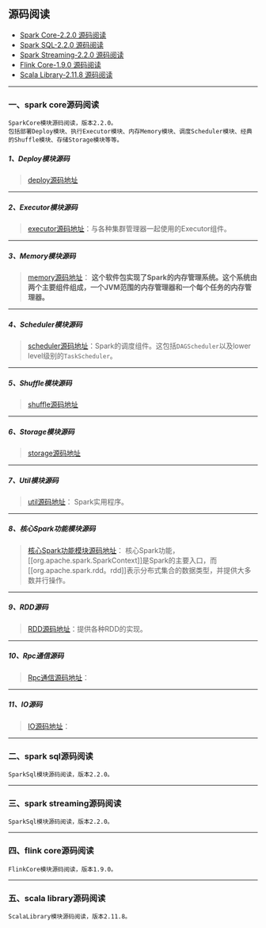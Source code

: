 ## **源码阅读**
* [Spark Core-2.2.0 源码阅读](SparkCore/README.md)
* [Spark SQL-2.2.0 源码阅读](SparkSqlCore/README.md)
* [Spark Streaming-2.2.0 源码阅读](SparkStreaming/README.md)
* [Flink Core-1.9.0 源码阅读]()
* [Scala Library-2.11.8 源码阅读]()

---
### 一、spark core源码阅读
    SparkCore模块源码阅读，版本2.2.0。
    包括部署Deploy模块、执行Executor模块、内存Memory模块、调度Scheduler模块、经典的Shuffle模块、存储Storage模块等等。
##### 1、Deploy模块源码
> [deploy源码地址](SparkCore/src/main/scala/org/apache/spark/deploy)
-----
##### 2、Executor模块源码
> [executor源码地址](SparkCore/src/main/scala/org/apache/spark/executor)：与各种集群管理器一起使用的Executor组件。
-----
##### 3、Memory模块源码
> [memory源码地址](src/main/scala/org/apache/spark/memory)：
>**这个软件包实现了Spark的内存管理系统。这个系统由两个主要组件组成，一个JVM范围的内存管理器和一个每个任务的内存管理器。**
-----
##### 4、Scheduler模块源码
> [scheduler源码地址](SparkCore/src/main/scala/org/apache/spark/scheduler)：Spark的调度组件。这包括`DAGScheduler`以及lower level级别的`TaskScheduler`。
-----
##### 5、Shuffle模块源码
> [shuffle源码地址](SparkCore/src/main/scala/org/apache/spark/shuffle)
-----
##### 6、Storage模块源码
> [storage源码地址](SparkCore/src/main/scala/org/apache/spark/storage)
-----
##### 7、Util模块源码
> [util源码地址](SparkCore/src/main/scala/org/apache/spark/util)： Spark实用程序。
-----
##### 8、核心Spark功能模块源码
> [核心Spark功能模块源码地址](SparkCore/src/main/scala/org/apache/spark)： 核心Spark功能，[[org.apache.spark.SparkContext]]是Spark的主要入口，而[[org.apache.spark.rdd。rdd]]表示分布式集合的数据类型，并提供大多数并行操作。
-----
##### 9、RDD源码
> [RDD源码地址](SparkCore/src/main/scala/org/apache/spark/rdd)：提供各种RDD的实现。
-----
##### 10、Rpc通信源码
> [Rpc通信源码地址](SparkCore/src/main/scala/org/apache/spark/rpc)：
-----
##### 11、IO源码
> [IO源码地址](SparkCore/src/main/scala/org/apache/spark/io)：

---
### 二、spark sql源码阅读
    SparkSql模块源码阅读，版本2.2.0。

---
### 三、spark streaming源码阅读
    SparkSql模块源码阅读，版本2.2.0。

---
### 四、flink core源码阅读
    FlinkCore模块源码阅读，版本1.9.0。

---
### 五、scala library源码阅读
    ScalaLibrary模块源码阅读，版本2.11.8。

